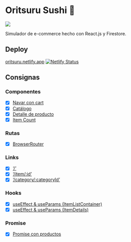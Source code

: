 # Oritsuru Sushi 🍣

[![](https://img.shields.io/badge/README-English-blue)](./README.md)

Simulador de e-commerce hecho con React.js y Firestore.

## Deploy

[oritsuru.netlify.app](oritsuru.netlify.app) [![Netlify Status](https://api.netlify.com/api/v1/badges/a253097a-2925-4d33-bb21-7eb6cf663ab0/deploy-status)](https://app.netlify.com/sites/oritsuru/deploys)


## Consignas
### Componentes

- [x] [Navar con cart](./src/layout/NavBar/)  
- [x] [Catálogo](./src/layout/ItemListContainer/)  
- [x] [Detalle de producto](./src/components/ItemDetail/)  
- [x] [Item Count](./src/components/ItemCount/)  

### Rutas

- [x] [BrowserRouter](./src/App.js)  

### Links

- [x] [‘/’](./src/layout/NavBar/NavBar.js)  
- [x] [‘/item/:id’](./src/components/Item/Item.js)  
- [x] [‘/category/:categoryId’](./src/layout/NavBar/NavBar.js)  

### Hooks

- [x] [useEffect & useParams (ItemListContainer)](./src/layout/ItemListContainer/useItemListContainer.js)  
- [x] [useEffect & useParams (ItemDetails)](./src/components/ItemDetail/useItemDetail.js)  

### Promise

- [x] [Promise con productos](./src/utils/getFakeItems.js)  